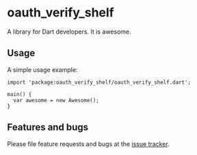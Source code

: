 # oauth_verify_shelf

A library for Dart developers. It is awesome.

## Usage

A simple usage example:

    import 'package:oauth_verify_shelf/oauth_verify_shelf.dart';

    main() {
      var awesome = new Awesome();
    }

## Features and bugs

Please file feature requests and bugs at the [issue tracker][tracker].

[tracker]: http://example.com/issues/replaceme

